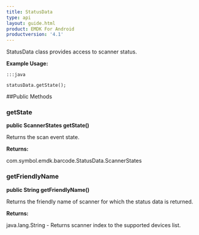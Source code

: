 ```yaml
---
title: StatusData
type: api
layout: guide.html
product: EMDK For Android
productversion: '4.1'
---
```



StatusData class provides access to scanner status.
 
 

**Example Usage:**
	
	:::java
	
	statusData.getState();
	


##Public Methods

### getState

**public ScannerStates getState()**

Returns the scan event state.

**Returns:**

com.symbol.emdk.barcode.StatusData.ScannerStates

### getFriendlyName

**public String getFriendlyName()**

Returns the friendly name of scanner for which the status data is returned.

**Returns:**

java.lang.String - Returns scanner index to the supported devices list.









